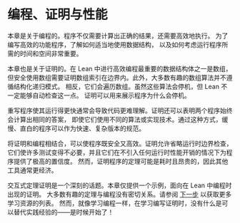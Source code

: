 <!--
# Programming, Proving, and Performance
-->

# 编程、证明与性能

<!--
This chapter is about programming.
Programs need to compute the correct result, but they also need to do so efficiently.
To write efficient functional programs, it's important to know both how to use data structures appropriately and how to think about the time and space needed to run a program.
-->

本章是关于编程的。程序不仅需要计算出正确的结果，还需要高效地执行。
为了编写高效的功能程序，了解如何适当地使用数据结构，
以及如何考虑运行程序所需的时间和空间非常重要。

<!--
This chapter is also about proofs.
One of the most important data structures for efficient programming in Lean is the array, but safe use of arrays requires proving that array indices are in bounds.
Furthermore, most interesting algorithms on arrays do not follow the pattern of structural recursion—instead, they iterate over the array.
While these algorithms terminate, Lean will not necessarily be able to automatically check this.
Proofs can be used to demonstrate why a program terminates.
-->

本章也是关于证明的。在 Lean 中进行高效编程最重要的数据结构体之一是数组，
但安全使用数组需要证明数组索引在边界内。此外，大多数有趣的数组算法并不遵循结构化递归模式。
相反，它们会遍历数组。虽然这些算法会停机，但  Lean 不一定能够自动检查这一点。
证明可以用来展示程序为什么会停机。

<!--
Rewriting programs to make them faster often results in code that is more difficult to understand.
Proofs can also show that two programs always compute the same answers, even if they do so with different algorithms or implementation techniques.
In this way, the slow, straightforward program can serve as a specification for the fast, complicated version.
-->

重写程序使其运行得更快通常会导致代码更难理解。证明还可以表明两个程序始终会计算出相同的答案，
即使它们使用不同的算法或实现技术。通过这种方式，缓慢、直白的程序可以作为快速、复杂版本的规范。

<!--
Combining proofs and programming allows programs to be both safe and efficient.
Proofs allow elision of run-time bounds checks, they render many tests unnecessary, and they provide an extremely high level of confidence in a program without introducing any runtime performance overhead.
However, proving theorems about programs can be time consuming and expensive, so other tools are often more economical.
-->

将证明和编程相结合，可以使程序既安全又高效。证明允许省略运行时边界检查，
它们使许多测试变得不必要，并且它们在不引入任何运行时性能开销的情况下为程序提供了极高的置信度。
然而，证明程序的定理可能是耗时且昂贵的，因此其他工具通常更经济。

<!--
Interactive theorem proving is a deep topic.
This chapter provides only a taste, oriented towards the proofs that come up in practice while programming in Lean.
Most interesting theorems are not closely related to programming.
Please refer to [Next Steps](next-steps.md) for a list of resources for learning more.
Just as when learning programming, however, there's no substitute for hands-on experience when learning to write proofs—it's time to get started!
-->

交互式定理证明是一个深刻的话题。本章仅提供一个示例，面向在 Lean 中编程时出现的证明。
大多数有趣的定理与编程没有密切关系。请参阅 [下一步](next-steps.md) 以获取更多学习资源的列表。
然而，就像学习编程一样，在学习编写证明时，没有什么是可以替代实践经验的——是时候开始了！
